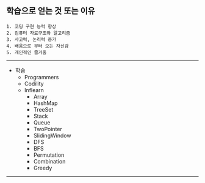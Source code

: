 ## 학습으로 얻는 것 또는 이유
```
1. 코딩 구현 능력 향상
2. 컴퓨터 자료구조와 알고리즘
3. 사고력, 논리력 증가
4. 배움으로 부터 오는 자신감
5. 개인적인 즐거움
```

------------------------------------------------------

+ 학습 
  + Programmers
  + Codility
  + Inflearn
    + Array
    + HashMap
    + TreeSet
    + Stack
    + Queue  
    + TwoPointer
    + SlidingWindow
    + DFS
    + BFS
    + Permutation
    + Combination
    + Greedy
  

-----------------------------------------------------


